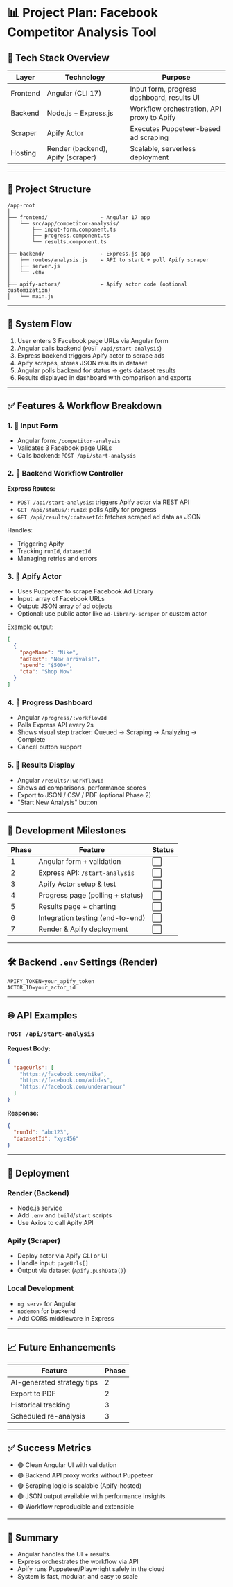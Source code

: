 # 📊 Project Plan: Facebook Competitor Analysis Tool

## 🔧 Tech Stack Overview

| Layer        | Technology           | Purpose                                      |
|--------------|----------------------|----------------------------------------------|
| Frontend     | Angular (CLI 17)     | Input form, progress dashboard, results UI   |
| Backend      | Node.js + Express.js | Workflow orchestration, API proxy to Apify   |
| Scraper      | Apify Actor          | Executes Puppeteer-based ad scraping         |
| Hosting      | Render (backend), Apify (scraper) | Scalable, serverless deployment      |

---

## 📁 Project Structure

```
/app-root
│
├── frontend/                 ← Angular 17 app
│   └── src/app/competitor-analysis/
│       ├── input-form.component.ts
│       ├── progress.component.ts
│       └── results.component.ts
│
├── backend/                  ← Express.js app
│   ├── routes/analysis.js    ← API to start + poll Apify scraper
│   ├── server.js
│   └── .env
│
├── apify-actors/             ← Apify actor code (optional customization)
│   └── main.js
```

---

## 🧠 System Flow

1. User enters 3 Facebook page URLs via Angular form
2. Angular calls backend (`POST /api/start-analysis`)
3. Express backend triggers Apify actor to scrape ads
4. Apify scrapes, stores JSON results in dataset
5. Angular polls backend for status → gets dataset results
6. Results displayed in dashboard with comparison and exports

---

## ✅ Features & Workflow Breakdown

### 1. 🔹 Input Form
- Angular form: `/competitor-analysis`
- Validates 3 Facebook page URLs
- Calls backend: `POST /api/start-analysis`

### 2. 🔹 Backend Workflow Controller

**Express Routes:**
- `POST /api/start-analysis`: triggers Apify actor via REST API
- `GET /api/status/:runId`: polls Apify for progress
- `GET /api/results/:datasetId`: fetches scraped ad data as JSON

Handles:
- Triggering Apify
- Tracking `runId`, `datasetId`
- Managing retries and errors

### 3. 🔹 Apify Actor

- Uses Puppeteer to scrape Facebook Ad Library
- Input: array of Facebook URLs
- Output: JSON array of ad objects
- Optional: use public actor like `ad-library-scraper` or custom actor

Example output:

```json
[
  {
    "pageName": "Nike",
    "adText": "New arrivals!",
    "spend": "$500+",
    "cta": "Shop Now"
  }
]
```

### 4. 🔹 Progress Dashboard

- Angular `/progress/:workflowId`
- Polls Express API every 2s
- Shows visual step tracker: Queued → Scraping → Analyzing → Complete
- Cancel button support

### 5. 🔹 Results Display

- Angular `/results/:workflowId`
- Shows ad comparisons, performance scores
- Export to JSON / CSV / PDF (optional Phase 2)
- "Start New Analysis" button

---

## 🧪 Development Milestones

| Phase | Feature                                      | Status |
|-------|----------------------------------------------|--------|
| 1     | Angular form + validation                    | ⬜     |
| 2     | Express API: `/start-analysis`               | ⬜     |
| 3     | Apify Actor setup & test                     | ⬜     |
| 4     | Progress page (polling + status)             | ⬜     |
| 5     | Results page + charting                      | ⬜     |
| 6     | Integration testing (end-to-end)             | ⬜     |
| 7     | Render & Apify deployment                    | ⬜     |

---

## 🛠️ Backend `.env` Settings (Render)

```
APIFY_TOKEN=your_apify_token
ACTOR_ID=your_actor_id
```

---

## 🌐 API Examples

### `POST /api/start-analysis`

**Request Body:**

```json
{
  "pageUrls": [
    "https://facebook.com/nike",
    "https://facebook.com/adidas",
    "https://facebook.com/underarmour"
  ]
}
```

**Response:**

```json
{
  "runId": "abc123",
  "datasetId": "xyz456"
}
```

---

## 🚀 Deployment

### Render (Backend)
- Node.js service
- Add `.env` and `build`/`start` scripts
- Use Axios to call Apify API

### Apify (Scraper)
- Deploy actor via Apify CLI or UI
- Handle input: `pageUrls[]`
- Output via dataset (`Apify.pushData()`)

### Local Development
- `ng serve` for Angular
- `nodemon` for backend
- Add CORS middleware in Express

---

## 📈 Future Enhancements

| Feature                    | Phase |
|----------------------------|--------|
| AI-generated strategy tips | 2      |
| Export to PDF              | 2      |
| Historical tracking        | 3      |
| Scheduled re-analysis      | 3      |

---

## ✅ Success Metrics

- 🟢 Clean Angular UI with validation
- 🟢 Backend API proxy works without Puppeteer
- 🟢 Scraping logic is scalable (Apify-hosted)
- 🟢 JSON output available with performance insights
- 🟢 Workflow reproducible and extensible

---

## 🧠 Summary

- Angular handles the UI + results
- Express orchestrates the workflow via API
- Apify runs Puppeteer/Playwright safely in the cloud
- System is fast, modular, and easy to scale